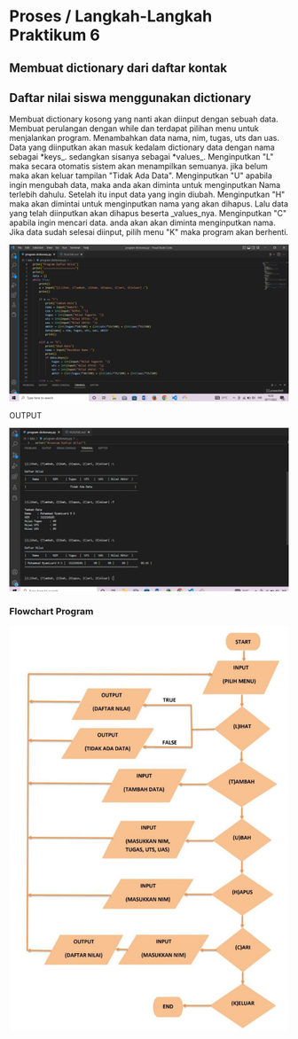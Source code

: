 # Proses / Langkah-Langkah Praktikum 6
## Membuat dictionary dari daftar kontak



## Daftar nilai siswa menggunakan dictionary

 Membuat dictionary kosong yang nanti akan diinput dengan sebuah data.
 Membuat perulangan dengan while dan terdapat pilihan menu untuk menjalankan program.
 Menambahkan data nama, nim, tugas, uts dan uas. Data yang diinputkan akan masuk kedalam dictionary data dengan nama sebagai *keys_. sedangkan sisanya sebagai *values_.
 Menginputkan "L" maka secara otomatis sistem akan menampilkan semuanya. jika belum maka akan keluar tampilan "Tidak Ada Data".
 Menginputkan "U" apabila ingin mengubah data, maka anda akan diminta untuk menginputkan Nama terlebih dahulu. Setelah itu input data yang ingin diubah.
 Menginputkan "H" maka akan dimintai untuk menginputkan nama yang akan dihapus. Lalu data yang telah diinputkan akan dihapus beserta _values_nya.
 Menginputkan "C" apabila ingin mencari data. anda akan akan diminta menginputkan nama.
 Jika data sudah selesai diinput, pilih menu "K" maka program akan berhenti.

![ss2](foto/ss2.PNG)

 OUTPUT 

![ss1](foto/ss1.PNG)


### Flowchart Program

![ss3](ss3.png)
